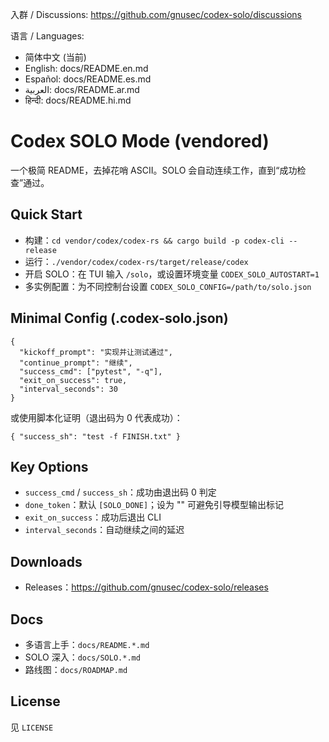 入群 / Discussions: https://github.com/gnusec/codex-solo/discussions

语言 / Languages:
- 简体中文 (当前)
- English: docs/README.en.md
- Español: docs/README.es.md
- العربية: docs/README.ar.md
- हिन्दी: docs/README.hi.md

# Codex SOLO Mode (vendored)

一个极简 README，去掉花哨 ASCII。SOLO 会自动连续工作，直到“成功检查”通过。

## Quick Start
- 构建：`cd vendor/codex/codex-rs && cargo build -p codex-cli --release`
- 运行：`./vendor/codex/codex-rs/target/release/codex`
- 开启 SOLO：在 TUI 输入 `/solo`，或设置环境变量 `CODEX_SOLO_AUTOSTART=1`
- 多实例配置：为不同控制台设置 `CODEX_SOLO_CONFIG=/path/to/solo.json`

## Minimal Config (.codex-solo.json)
```
{
  "kickoff_prompt": "实现并让测试通过",
  "continue_prompt": "继续",
  "success_cmd": ["pytest", "-q"],
  "exit_on_success": true,
  "interval_seconds": 30
}
```

或使用脚本化证明（退出码为 0 代表成功）：
```
{ "success_sh": "test -f FINISH.txt" }
```

## Key Options
- `success_cmd` / `success_sh`：成功由退出码 0 判定
- `done_token`：默认 `[SOLO_DONE]`；设为 "" 可避免引导模型输出标记
- `exit_on_success`：成功后退出 CLI
- `interval_seconds`：自动继续之间的延迟

## Downloads
- Releases：https://github.com/gnusec/codex-solo/releases

## Docs
- 多语言上手：`docs/README.*.md`
- SOLO 深入：`docs/SOLO.*.md`
- 路线图：`docs/ROADMAP.md`

## License
见 `LICENSE`
